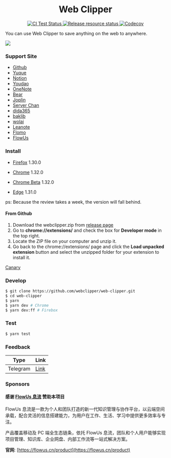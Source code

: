 <h1 align="center">Web Clipper</h1>
<p align="center">
    <a href="https://github.com/webclipper/web-clipper/actions">
      <img src="https://github.com/webclipper/web-clipper/workflows/CI%20Test/badge.svg" alt="CI Test Status">
    </a>
     <a href="https://github.com/webclipper/web-clipper/actions">
      <img src="https://github.com/webclipper/web-clipper/workflows/Release resource/badge.svg" alt="Release resource status">
    </a>
    <a href="https://codecov.io/gh/webclipper/web-clipper">
      <img src="https://img.shields.io/codecov/c/github/webclipper/web-clipper/master.svg?style=flat-square" alt="Codecov">
    </a>
</p>

You can use Web Clipper to save anything on the web to anywhere.

<img src="https://clipper.website/static/image/screenshot.png">

### Support Site

- [Github](https://github.com)
- [Yuque](https://www.yuque.com)
- [Notion](https://www.notion.so/)
- [Youdao](https://note.youdao.com/)
- [OneNote](https://www.onenote.com/)
- [Bear](https://bear.app)
- [Joplin](https://joplinapp.org/)
- [Server Chan](http://sc.ftqq.com/3.version)
- [dida365](https://dida365.com/)
- [baklib](https://www.baklib-free.com/)
- [wolai](https://www.wolai.com/)
- [Leanote](https://github.com/leanote/leanote)
- [Flomo](https://flomoapp.com/)
- [FlowUs](https://flowus.cn/)

### Install

- [Firefox](https://addons.mozilla.org/en-US/firefox/addon/universal-web-clipper/) 1.30.0

- [Chrome](https://chrome.google.com/webstore/detail/web-clipper/mhfbofiokmppgdliakminbgdgcmbhbac) 1.32.0

- [Chrome Beta](https://chrome.google.com/webstore/detail/web-clipper/finhmpmkpbacljcdemplngnnjdenihpp?hl=zh-CN&authuser=0) 1.32.0

- [Edge](https://microsoftedge.microsoft.com/addons/detail/opejamnnohhbjflpbhnmdlknhjkfhfdp) 1.31.0

ps: Because the review takes a week, the version will fall behind.

#### From Github

1. Download the webclipper.zip from [release page](https://github.com/webclipper/web-clipper/releases)
2. Go to **chrome://extensions/** and check the box for **Developer mode** in the top right.
3. Locate the ZIP file on your computer and unzip it.
4. Go back to the chrome://extensions/ page and click the **Load unpacked extension** button and select the unzipped folder for your extension to install it.

[Canary](https://github.com/webclipper/web-clipper/releases/tag/canary)

### Develop

```bash
$ git clone https://github.com/webclipper/web-clipper.git
$ cd web-clipper
$ yarn
$ yarn dev # Chrome
$ yarn dev:ff # Firebox
```

### Test

```bash
$ yarn test
```

### Feedback

| Type     | Link                                                 |
| -------- | ---------------------------------------------------- |
| Telegram | [Link](https://t.me/joinchat/HoVttRRUIA6aXASixzoqAw) |

### Sponsors

#### 感谢 [FlowUs 息流](https://flowus.cn/product) 赞助本项目

FlowUs 息流是一款为个人和团队打造的新一代知识管理与协作平台，以云端空间承载，配合灵活的信息搭建能力，为用户在工作、生活、学习中提供更多效率与专注。

产品覆盖移动及 PC 端全生态链条，依托 FlowUs 息流，团队和个人用户能够实现项目管理、知识库、企业网盘、内部工作流等一站式解决方案。

**官网**: [https://flowus.cn/product](https://flowus.cn/product)
